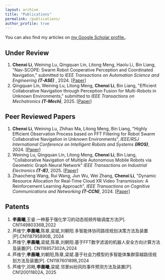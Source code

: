 ```yaml
---
layout: archive
title: "Publications"
permalink: /publications/
author_profile: true
---
```


<!-- {% if author.googlescholar %}
  You can also find my articles on <u><a href="{{author.googlescholar}}">my Google Scholar profile</a>.</u>
{% endif %} -->

You can also find my articles on <u><a href="https://scholar.google.com.hk/citations?user=ojhRrPwAAAAJ">my Google Scholar profile</a>.</u>.

## Under Review

1. **Chenxi Li**, Weining Lu, Qingquan Lin, Litong Meng, Haolu Li, Bin Liang, "Nav-SCOPE: Swarm Robot Cooperative Perception and Coordinated Navigation," submitted to _IEEE Transactions on Automation Science and Engineering **(T-ASE)**_ , 2024. [[Paper](https://arxiv.org/abs/2409.10049v2)]
1. Qingquan Lin, Weining Lu, Litong Meng, **Chenxi Li**, Bin Liang, "Efficient Collaborative Navigation through Perception Fusion for Multi-Robots in Unknown Environments," submitted to _IEEE Transactions on Mechatronics **(T-Mech)**_, 2025. [[Paper](https://arxiv.org/abs/2411.01274)]

## Peer Reviewed Papers

1. **Chenxi Li**, Weining Lu, Zhihao Ma, Litong Meng, Bin Liang, "Highly Efficient Observation Process based on FFT Filtering for Robot Swarm Collaborative Navigation in Unknown Environments", _IEEE/RSJ International Conference on Intelligent Robots and Systems **(IROS)**_, 2024. [[Paper](https://ieeexplore.ieee.org/document/10801770)]
1. Weining Lu, Qingquan Lin, Litong Meng, **Chenxi Li**, Bin Liang, "Collaborative Navigation of Multiple Autonomous Mobile Robots via Geometric Graph Neural Network" _IEEE Transactions on Industrial Electronics **(T-IE)**_, 2025. [[Paper](https://ieeexplore.ieee.org/document/11045143/)]
1. Zhaocheng Wang, Rui Wang, Jun Wu, Wei Zhang, **Chenxi Li**, "Dynamic Resource Allocation for Real-Time Cloud XR Video Transmission: A Reinforcement Learning Approach", _IEEE Transactions on Cognitive Communications and Networking **(T-CCN)**_, 2024. [[Paper](https://ieeexplore.ieee.org/document/10391056)]

## Patents
1. **李晨曦**,王睿.一种基于强化学习的动态视频传输调度方法[P]. CN114980336B,2022
1. 芦维宁,**李晨曦**,陈章,梁斌,刘朝阳.多智能体协同路径规划决策方法及装置[P].CN118795890B, 2024
1. 芦维宁,**李晨曦**,梁斌,陈章,刘朝阳.基于FFT数字滤波的机器人安全方向计算方法及装置[P]. CN118857302A,2024
1. 芦维宁,**李晨曦**,刘朝阳,陈章,梁斌.基于社会力模型的多智能体集群穿越路径规划方法及装置[P]. CN118760189B,2024
1. 芦维宁,邓飏,**李晨曦**,梁斌.邻里纠纷风险事件预测方法及装置[P]. CN120011802A, 2025
